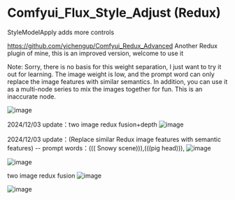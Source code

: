 # Comfyui_Flux_Style_Adjust (Redux)
StyleModelApply adds more controls

https://github.com/yichengup/Comfyui_Redux_Advanced
Another Redux plugin of mine, this is an improved version, welcome to use it

Note: Sorry, there is no basis for this weight separation, I just want to try it out for learning. 
The image weight is low, and the prompt word can only replace the image features with similar semantics. 
In addition, you can use it as a multi-node series to mix the images together for fun.
This is an inaccurate node.

![image](https://github.com/user-attachments/assets/12fa2fb0-873c-4ca2-a53a-a417eb342c20)

2024/12/03 update：two image redux fusion+depth
![image](https://github.com/user-attachments/assets/5cff3165-05c3-47b0-816b-8ff644e0e83f)

2024/12/03 update：(Replace similar Redux image features with semantic features)
--  prompt words：((( Snowy scene))),(((pig head))),
![image](https://github.com/user-attachments/assets/30d7655d-77c8-4b59-bfcc-c5e25c79dfdc)

![image](https://github.com/user-attachments/assets/36a37758-b7f7-4dd4-8934-c67609875879)

two image redux fusion
![image](https://github.com/user-attachments/assets/29834407-01ce-4240-aabb-7dfea0a71e69)

![image](https://github.com/user-attachments/assets/ebfce090-fd92-4d25-b5a9-e4da8212a256)
